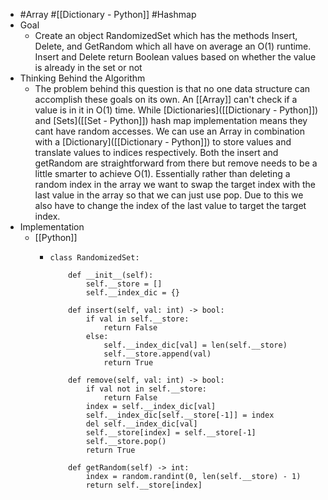 - #Array #[[Dictionary - Python]] #Hashmap
- Goal
	- Create an object RandomizedSet which has the methods Insert, Delete, and GetRandom which all have on average an O(1) runtime. Insert and Delete return Boolean values based on whether the value is already in the set or not
- Thinking Behind the Algorithm
	- The problem behind this question is that no one data structure can accomplish these goals on its own. An [[Array]]  can't check if a value is in it in O(1) time. While [Dictionaries]([[Dictionary - Python]]) and [Sets]([[Set - Python]]) hash map implementation means they cant have random accesses. We can use an Array in combination with a [Dictionary]([[Dictionary - Python]]) to store values and translate values to indices respectively. Both the insert and getRandom are straightforward from there but remove needs to be a little smarter to achieve O(1). Essentially rather than deleting a random index in the array we want to swap the target index with the last value in the array so that we can just use pop. Due to this we also have to change the index of the last value to target the target index.
- Implementation
	- [[Python]]
		- ```
		  class RandomizedSet:
		  
		      def __init__(self):
		          self.__store = []
		          self.__index_dic = {}
		  
		      def insert(self, val: int) -> bool:
		          if val in self.__store:
		              return False
		          else:
		              self.__index_dic[val] = len(self.__store)
		              self.__store.append(val)
		              return True
		  
		      def remove(self, val: int) -> bool:
		          if val not in self.__store:
		              return False
		          index = self.__index_dic[val]
		          self.__index_dic[self.__store[-1]] = index
		          del self.__index_dic[val]
		          self.__store[index] = self.__store[-1]
		          self.__store.pop()
		          return True
		  
		      def getRandom(self) -> int:
		          index = random.randint(0, len(self.__store) - 1)
		          return self.__store[index]
		  ```